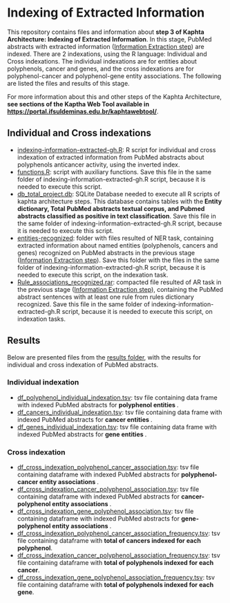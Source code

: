 <h1>Indexing of Extracted Information</h1>

<p>This repository contains files and information about <strong> step 3 of Kaphta Architecture: Indexing of Extracted Information</strong>. In this stage, PubMed abstracts  with extracted information (<a href='https://github.com/ramongsilva/Information-extraction-from-pubmed-abstracts-sentences-on-polyphenols-anticancer-activity'>Information Extraction step</a>) are indexed. There are 2 indexations, using the R language: Individual and Cross indexations. The individual indexations are for entities about polyphenols, cancer and genes, and the cross indexations are for polyphenol-cancer and polyphenol-gene entity associations. The following are listed the files and results of this stage.
  </p>  
      <p>For more information about this and other steps of the Kaphta Architecture, <strong>see sections of the Kaptha Web Tool available in <a href="https://portal.ifsuldeminas.edu.br/kaphtawebtool/" target="_blank">https://portal.ifsuldeminas.edu.br/kaphtawebtool/</a></strong>.</p>

<h2>Individual and Cross indexations</h2>
<ul>
  <li><a href='https://github.com/ramongsilva/Indexing-of-extracted-information/blob/main/indexing-information-extracted-gh.R'>indexing-information-extracted-gh.R</a>: R script for individual and cross indexation of extracted information from PubMed abstracts about polyphenols anticancer activity, using the inverted index.</li>  
  <li><a href='https://github.com/ramongsilva/Indexing-of-extracted-information/blob/main/functions.R'>functions.R</a>: script with auxiliary functions. Save this file in the same folder of indexing-information-extracted-gh.R script, because it is needed to execute this script.</li>
<li><a href='https://drive.google.com/file/d/1lQRdff2YpagowcLcdVSF5z2AO5tdwOIS/view?usp=sharing' target='_blank'>db_total_project.db</a>:  SQLite Database needed to execute all R scripts of kaphta architecture steps. This database contains tables with the<strong> Entity dictionary, Total PubMed abstracts textual corpus, and Pubmed abstracts classified as positive in text classification</strong>. Save this file in the same folder of indexing-information-extracted-gh.R script, because it is needed to execute this script.</li>
  
  <li><a href='https://github.com/ramongsilva/Indexing-of-extracted-information/tree/main/entities-recognized'>entities-recognized</a>: folder with files resulted of NER task, containing extracted information about named entities (polyphenols, cancers and genes) recognized on PubMed abstracts  in the previous stage (<a href='https://github.com/ramongsilva/Information-extraction-from-pubmed-abstracts-sentences-on-polyphenols-anticancer-activity'>Information Extraction step</a>). Save this folder with the files in the same folder of indexing-information-extracted-gh.R script, because it is needed to execute this script, on the indexation task.</li>  
    <li><a href='https://github.com/ramongsilva/Indexing-of-extracted-information/blob/main/Rule_associations_recognized.rar'>Rule_associations_recognized.rar</a>: compacted file resulted of AR task in the previous stage (<a href='https://github.com/ramongsilva/Information-extraction-from-pubmed-abstracts-sentences-on-polyphenols-anticancer-activity'>Information Extraction step</a>), containing the PubMed abstract sentences with at least one rule from rules dictionary recognized. Save this file in the same folder of indexing-information-extracted-gh.R script, because it is needed to execute this script, on indexation tasks.</li>
  
  
</ul>



<h2>Results</h2>
<p>Below are presented files from the <a href='https://github.com/ramongsilva/Indexing-of-extracted-information/tree/main/results'>results folder</a>, with the results for individual and cross indexation of PubMed abstracts.</p>
<h3>Individual indexation</h3>
<ul>
   <li><a href='https://github.com/ramongsilva/Indexing-of-extracted-information/blob/main/results/df_polyphenol_individual_indexation.tsv'>df_polyphenol_individual_indexation.tsv</a>: tsv file containing data frame with indexed PubMed abstracts for <strong> polyphenol entities </strong>.</li>
   <li><a href='https://github.com/ramongsilva/Indexing-of-extracted-information/blob/main/results/df_cancers_individual_indexation.tsv'>df_cancers_individual_indexation.tsv</a>: tsv file containing data frame with indexed PubMed abstracts for <strong> cancer entities </strong>.</li>
   <li><a href='https://github.com/ramongsilva/Indexing-of-extracted-information/blob/main/results/df_genes_individual_indexation.tsv'>df_genes_individual_indexation.tsv</a>: tsv file containing data frame with indexed PubMed abstracts for <strong> gene entities </strong>.</li>
</ul>
<h3>Cross indexation</h3>
<ul>
   <li><a href='https://github.com/ramongsilva/Indexing-of-extracted-information/blob/main/results/df_cross_indexation_polyphenol_cancer_association.tsv'>df_cross_indexation_polyphenol_cancer_association.tsv</a>: tsv file containing dataframe with indexed PubMed abstracts for <strong> polyphenol-cancer entity associations </strong>.</li>
  <li><a href='https://github.com/ramongsilva/Indexing-of-extracted-information/blob/main/results/df_cross_indexation_cancer_polyphenol_association.tsv'>df_cross_indexation_cancer_polyphenol_association.tsv</a>: tsv file containing dataframe with indexed PubMed abstracts for <strong> cancer-polyphenol entity associations </strong>.</li>
    <li><a href='https://github.com/ramongsilva/Indexing-of-extracted-information/blob/main/results/df_cross_indexation_gene_polyphenol_association.tsv'>df_cross_indexation_gene_polyphenol_association.tsv</a>: tsv file containing dataframe with indexed PubMed abstracts for <strong> gene-polyphenol entity associations </strong>.</li>
 <li><a href='https://github.com/ramongsilva/Indexing-of-extracted-information/blob/main/results/df_cross_indexation_polyphenol_cancer_association_frequency.tsv'>df_cross_indexation_polyphenol_cancer_association_frequency.tsv</a>: tsv file containing dataframe with <strong> total of cancers indexed for each polyphenol</strong>.</li>
 <li><a href='https://github.com/ramongsilva/Indexing-of-extracted-information/blob/main/results/df_cross_indexation_cancer_polyphenol_association_frequency.tsv'>df_cross_indexation_cancer_polyphenol_association_frequency.tsv</a>: tsv file containing dataframe with <strong> total of polyphenols indexed for each cancer</strong>.</li>
 <li><a href='https://github.com/ramongsilva/Indexing-of-extracted-information/blob/main/results/df_cross_indexation_gene_polyphenol_association_frequency.tsv'>df_cross_indexation_gene_polyphenol_association_frequency.tsv</a>: tsv file containing dataframe with <strong> total of polyphenols indexed for each gene</strong>.</li>
</ul>





